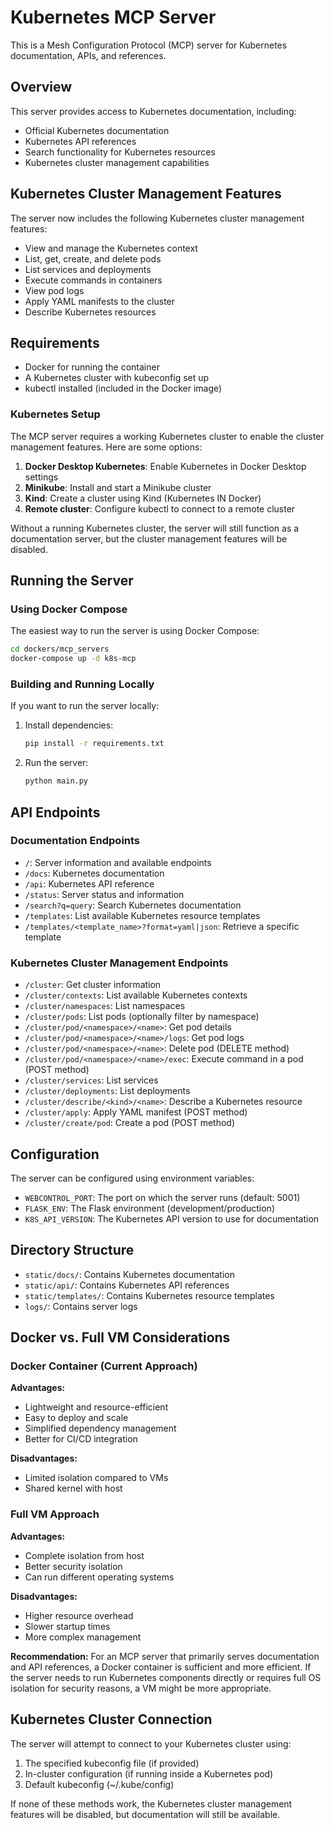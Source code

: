 # Kubernetes MCP Server

This is a Mesh Configuration Protocol (MCP) server for Kubernetes documentation, APIs, and references.

## Overview

This server provides access to Kubernetes documentation, including:
- Official Kubernetes documentation
- Kubernetes API references
- Search functionality for Kubernetes resources
- Kubernetes cluster management capabilities

## Kubernetes Cluster Management Features

The server now includes the following Kubernetes cluster management features:
- View and manage the Kubernetes context
- List, get, create, and delete pods
- List services and deployments
- Execute commands in containers
- View pod logs
- Apply YAML manifests to the cluster
- Describe Kubernetes resources

## Requirements

- Docker for running the container
- A Kubernetes cluster with kubeconfig set up
- kubectl installed (included in the Docker image)

### Kubernetes Setup

The MCP server requires a working Kubernetes cluster to enable the cluster management features. Here are some options:

1. **Docker Desktop Kubernetes**: Enable Kubernetes in Docker Desktop settings
2. **Minikube**: Install and start a Minikube cluster
3. **Kind**: Create a cluster using Kind (Kubernetes IN Docker)
4. **Remote cluster**: Configure kubectl to connect to a remote cluster

Without a running Kubernetes cluster, the server will still function as a documentation server, but the cluster management features will be disabled.

## Running the Server

### Using Docker Compose

The easiest way to run the server is using Docker Compose:

```bash
cd dockers/mcp_servers
docker-compose up -d k8s-mcp
```

### Building and Running Locally

If you want to run the server locally:

1. Install dependencies:
   ```bash
   pip install -r requirements.txt
   ```

2. Run the server:
   ```bash
   python main.py
   ```

## API Endpoints

### Documentation Endpoints
- `/`: Server information and available endpoints
- `/docs`: Kubernetes documentation
- `/api`: Kubernetes API reference
- `/status`: Server status and information
- `/search?q=query`: Search Kubernetes documentation
- `/templates`: List available Kubernetes resource templates
- `/templates/<template_name>?format=yaml|json`: Retrieve a specific template

### Kubernetes Cluster Management Endpoints
- `/cluster`: Get cluster information
- `/cluster/contexts`: List available Kubernetes contexts
- `/cluster/namespaces`: List namespaces
- `/cluster/pods`: List pods (optionally filter by namespace)
- `/cluster/pod/<namespace>/<name>`: Get pod details
- `/cluster/pod/<namespace>/<name>/logs`: Get pod logs
- `/cluster/pod/<namespace>/<name>`: Delete pod (DELETE method)
- `/cluster/pod/<namespace>/<name>/exec`: Execute command in a pod (POST method)
- `/cluster/services`: List services
- `/cluster/deployments`: List deployments
- `/cluster/describe/<kind>/<name>`: Describe a Kubernetes resource
- `/cluster/apply`: Apply YAML manifest (POST method)
- `/cluster/create/pod`: Create a pod (POST method)

## Configuration

The server can be configured using environment variables:

- `WEBCONTROL_PORT`: The port on which the server runs (default: 5001)
- `FLASK_ENV`: The Flask environment (development/production)
- `K8S_API_VERSION`: The Kubernetes API version to use for documentation

## Directory Structure

- `static/docs/`: Contains Kubernetes documentation
- `static/api/`: Contains Kubernetes API references
- `static/templates/`: Contains Kubernetes resource templates
- `logs/`: Contains server logs

## Docker vs. Full VM Considerations

### Docker Container (Current Approach)

**Advantages:**
- Lightweight and resource-efficient
- Easy to deploy and scale
- Simplified dependency management
- Better for CI/CD integration

**Disadvantages:**
- Limited isolation compared to VMs
- Shared kernel with host

### Full VM Approach

**Advantages:**
- Complete isolation from host
- Better security isolation
- Can run different operating systems

**Disadvantages:**
- Higher resource overhead
- Slower startup times
- More complex management

**Recommendation:** For an MCP server that primarily serves documentation and API references, a Docker container is sufficient and more efficient. If the server needs to run Kubernetes components directly or requires full OS isolation for security reasons, a VM might be more appropriate.

## Kubernetes Cluster Connection

The server will attempt to connect to your Kubernetes cluster using:
1. The specified kubeconfig file (if provided)
2. In-cluster configuration (if running inside a Kubernetes pod)
3. Default kubeconfig (~/.kube/config)

If none of these methods work, the Kubernetes cluster management features will be disabled, but documentation will still be available. 
